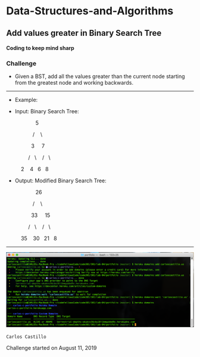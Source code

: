 # Data-Structures-and-Algorithms

## Add values greater in Binary Search Tree

#### Coding to keep mind sharp

### Challenge
* Given a BST, add all the values greater than the current node starting from the greatest node and working backwards.

******************************************************************************************************

* Example:
- Input:
Binary Search Tree:

&nbsp; &nbsp; &nbsp; &nbsp; &nbsp; &nbsp; &nbsp; &nbsp; &nbsp; &nbsp; 5

&nbsp; &nbsp; &nbsp; &nbsp; &nbsp; &nbsp; &nbsp; &nbsp; &nbsp; /&nbsp; &nbsp;&nbsp;\

&nbsp; &nbsp; &nbsp; &nbsp; &nbsp; &nbsp; &nbsp; &nbsp; &nbsp;3&nbsp; &nbsp;&nbsp; 7

&nbsp;&nbsp; &nbsp; &nbsp; &nbsp; &nbsp; &nbsp; &nbsp; /&nbsp; &nbsp;\ &nbsp;&nbsp; /&nbsp; &nbsp;\

&nbsp; &nbsp; &nbsp; &nbsp; &nbsp;&nbsp;2&nbsp; &nbsp; 4 &nbsp; 6 &nbsp; 8

- Output:
Modified Binary Search Tree:

&nbsp; &nbsp; &nbsp; &nbsp; &nbsp; &nbsp; &nbsp; &nbsp; &nbsp; &nbsp; 26

&nbsp; &nbsp; &nbsp; &nbsp; &nbsp; &nbsp; &nbsp; &nbsp; &nbsp; /&nbsp; &nbsp;&nbsp;\

&nbsp; &nbsp; &nbsp; &nbsp; &nbsp; &nbsp; &nbsp; &nbsp; &nbsp;33&nbsp; &nbsp;&nbsp; 15

&nbsp;&nbsp; &nbsp; &nbsp; &nbsp; &nbsp; &nbsp; &nbsp; /&nbsp; &nbsp;\ &nbsp;&nbsp; /&nbsp; &nbsp;\

&nbsp; &nbsp; &nbsp; &nbsp; &nbsp;&nbsp;35&nbsp; &nbsp; 30 &nbsp; 21 &nbsp; 8

******************************************************************************************************

![](../../assets/ModifyBST.PNG?raw=true)

```
Carlos Castillo
```
Challenge started on August 11, 2019